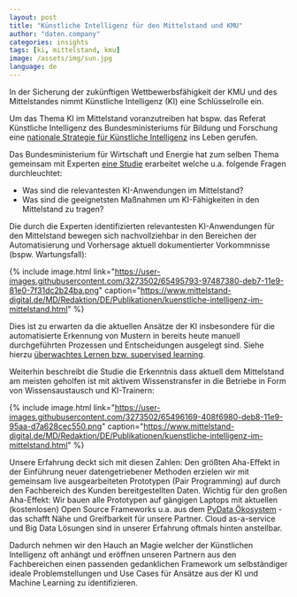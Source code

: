 ```yaml
---
layout: post
title: "Künstliche Intelligenz für den Mittelstand und KMU"
author: "daten.company"
categories: insights
tags: [ki, mittelstand, kmu]
image: /assets/img/sun.jpg
language: de
---
```


In der Sicherung der zukünftigen Wettbewerbsfähigkeit der KMU und des
Mittelstandes nimmt Künstliche Intelligenz (KI) eine Schlüsselrolle ein.

Um das Thema KI im Mittelstand voranzutreiben hat bspw. das Referat Künstliche Intelligenz des Bundesministeriums für Bildung
und Forschung eine [nationale Strategie für Künstliche Intelligenz](https://www.ki-strategie-deutschland.de/) ins Leben gerufen.

Das Bundesministerium für Wirtschaft und Energie hat zum selben Thema gemeinsam
mit Experten [eine Studie](https://www.mittelstand-digital.de/MD/Redaktion/DE/Publikationen/kuenstliche-intelligenz-im-mittelstand.html)
erarbeitet welche u.a. folgende Fragen durchleuchtet:

- Was sind die relevantesten KI-Anwendungen im Mittelstand?
- Was sind die geeignetsten Maßnahmen um KI-Fähigkeiten in den Mittelstand zu tragen?

Die durch die Experten identifizierten relevantesten KI-Anwendungen für den Mittelstand bewegen sich nachvollziehbar in den Bereichen der Automatisierung und Vorhersage aktuell dokumentierter Vorkommnisse (bspw. Wartungsfall):

{% include image.html
link="https://user-images.githubusercontent.com/3273502/65495793-97487380-deb7-11e9-81e0-7f31dc2b24ba.png"
caption="https://www.mittelstand-digital.de/MD/Redaktion/DE/Publikationen/kuenstliche-intelligenz-im-mittelstand.html"
%}

Dies ist zu erwarten da die aktuellen Ansätze der KI insbesondere für die automatisierte Erkennung von Mustern in bereits heute manuell durchgeführten Prozessen und Entscheidungen ausgelegt sind.
Siehe hierzu [überwachtes Lernen bzw. supervised learning](https://de.wikipedia.org/wiki/%C3%9Cberwachtes_Lernen).

Weiterhin beschreibt die Studie die Erkenntnis dass aktuell dem Mittelstand am meisten geholfen ist mit aktivem Wissenstransfer in die Betriebe in Form von Wissensaustausch und KI-Trainern:

{% include image.html
link="https://user-images.githubusercontent.com/3273502/65496169-408f6980-deb8-11e9-95aa-d7a628cec550.png"
caption="https://www.mittelstand-digital.de/MD/Redaktion/DE/Publikationen/kuenstliche-intelligenz-im-mittelstand.html"
%}

Unsere Erfahrung deckt sich mit diesen Zahlen: Den größten Aha-Effekt in der Einführung neuer datengetriebener Methoden erzielen wir mit gemeinsam live ausgearbeiteten Prototypen (Pair Programming) auf durch den Fachbereich des Kunden bereitgestellten Daten.
Wichtig für den großen Aha-Effekt: Wir bauen alle Prototypen auf gängigen Laptops mit aktuellen (kostenlosen) Open Source Frameworks u.a. aus dem [PyData Ökosystem](/technologies/pydata) - das schafft Nähe und Greifbarkeit für unsere Partner. Cloud as-a-service und Big Data Lösungen sind in unserer Erfahrung oftmals hinten anstellbar.

Dadurch nehmen wir den Hauch an Magie welcher der Künstlichen Intelligenz oft anhängt und eröffnen unseren Partnern aus den Fachbereichen einen passenden gedanklichen Framework um selbständiger ideale Problemstellungen und Use Cases für Ansätze aus der KI und Machine Learning zu identifizieren.
